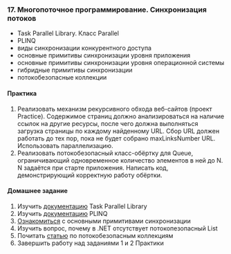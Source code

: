 ### 17. Многопоточное программирование. Синхронизация потоков
- Task Parallel Library. Класс Parallel
- PLINQ
- виды синхронизации конкурентного доступа
- основные примитивы синхронизации уровня приложения
- основные примитивы синхронизации уровня операционной системы
- гибридные примитивы синхронизации
- потокобезопасные коллекции

#### Практика
1. Реализовать механизм рекурсивного обхода веб-сайтов (проект Practice). Содержимое страниц должно анализироваться на 
наличие ссылок на другие ресурсы, после чего должна выполняться загрузка страницы по каждому найденному URL. Сбор URL 
должен работать до тех пор, пока не будет собрано maxLinksNumber URL. Использовать параллелизацию.
2. Реализовать потокобезопасный класс-обёртку для Queue<T>, ограничивающий одновременное количество элементов в ней до N.
N задаётся при старте приложения. Написать код, демонстрирующий корректную работу обёртки.

#### Домашнее задание
1. Изучить [документацию](https://learn.microsoft.com/en-us/dotnet/standard/parallel-programming/task-parallel-library-tpl) Task Parallel Library
2. Изучить [документацию](https://learn.microsoft.com/en-us/dotnet/standard/parallel-programming/introduction-to-plinq) PLINQ
3. [Ознакомиться](https://learn.microsoft.com/en-us/dotnet/standard/threading/overview-of-synchronization-primitives) с основными примитивами синхронизации
4. Изучить вопрос, почему в .NET отсутствует потокопезопасный List
5. Почитать [статью](https://habr.com/ru/articles/473352/) по потокобезопасным коллекциям
6. Завершить работу над заданиями 1 и 2 Практики